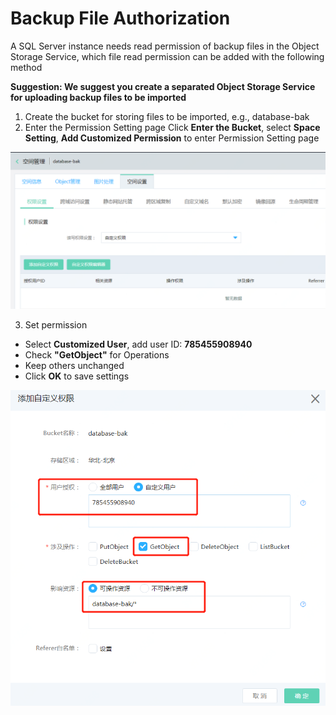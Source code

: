 # Backup File Authorization

A SQL Server instance needs read permission of backup files in the Object Storage Service, which file read permission can be added with the following method

**Suggestion: We suggest you create a separated Object Storage Service for uploading backup files to be imported**

1. Create the bucket for storing files to be imported, e.g., database-bak
2. Enter the Permission Setting page
Click **Enter the Bucket**, select **Space Setting**, **Add Customized Permission** to enter Permission Setting page

![权限设置1](../../../../../../image/RDS/Grant-File-Privilege-1.png)

3. Set permission
- Select **Customized User**, add user ID: **785455908940**
- Check **"GetObject"** for Operations
- Keep others unchanged
- Click **OK** to save settings

![权限设置2](../../../../../../image/RDS/Grant-File-Privilege-2.png)

